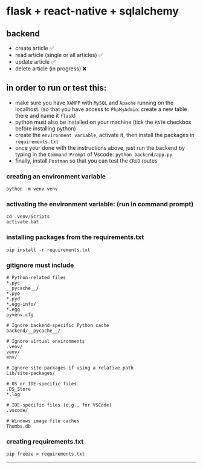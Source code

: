 # flask + react-native + sqlalchemy

## backend
- create article ✅
- read article (single or all articles) ✅ 
- update article ✅
- delete article (in progress) ❌

## in order to run or test this:
- make sure you have ```XAMPP``` with ```MySQL``` and ```Apache``` running on the localhost. (so that you have access to ```PhpMyAdmin```: create a new table there and name it ```flask```)
- python must also be installed on your machine (tick the ```PATH``` checkbox before installing python)
- create the ```environment variable```, activate it, then install the packages in ```requirements.txt```
- once your done with the instructions above, just run the backend by typing in the ```Command Prompt``` of Vscode:
``` python backend/app.py ```
- finally, install ```Postman``` so that you can test the ```CRUD``` routes 

### creating an environment variable
```
python -m venv venv
```

### activating the environment variable: (run in command prompt)
```
cd .venv/Scripts
activate.bat
```

### installing packages from the requirements.txt
```
pip install -r requirements.txt
```

### gitignore must include

```
# Python-related files
*.pyc
__pycache__/
*.pyo
*.pyd
*.egg-info/
*.egg
pyvenv.cfg

# Ignore backend-specific Python cache
backend/__pycache__/

# Ignore virtual environments
.venv/
venv/
env/

# Ignore site-packages if using a relative path
Lib/site-packages/

# OS or IDE-specific files
.DS_Store
*.log

# IDE-specific files (e.g., for VSCode)
.vscode/

# Windows image file caches
Thumbs.db

```

### creating requirements.txt
```
pip freeze > requirements.txt
```
****



